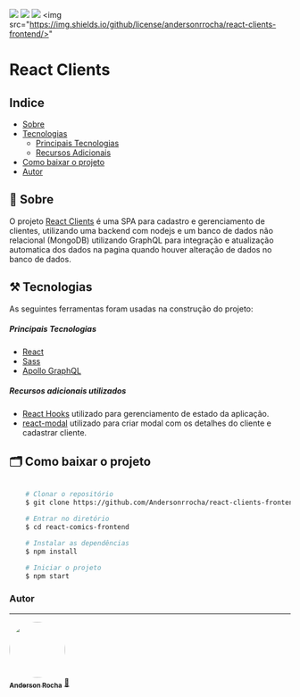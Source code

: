 <img src="https://img.shields.io/npm/v/react?label=React"/> <img src="https://img.shields.io/github/languages/code-size/Andersonrrocha/react-clients-frontend"/> <img src="https://img.shields.io/github/last-commit/Andersonrrocha/react-clients-frontend"/> <img src="https://img.shields.io/github/license/andersonrrocha/react-clients-frontend/>"
# React Clients

## Indice

- [Sobre](#-sobre)
- [Tecnologias](#-tecnologias)
    - [Principais Tecnologias](#-principais-tecnologias)
    - [Recursos Adicionais](#-recursos-adicionais-utilizados)
- [Como baixar o projeto](#-como-baixar-o-projeto)
- [Autor](#-autor)


## 🔖 Sobre

O projeto [React Clients](https://react-clients-frontend.herokuapp.com) é uma SPA para cadastro e gerenciamento de clientes, utilizando uma backend com nodejs e um banco de dados não relacional (MongoDB) utilizando GraphQL para integração e atualização automatica dos dados na pagina quando houver alteração de dados no banco de dados.

## ⚒️  Tecnologias

As seguintes ferramentas foram usadas na construção do projeto:

##### Principais Tecnologias
- [React](https://pt-br.reactjs.org/)
- [Sass](https://sass-lang.com/)
- [Apollo GraphQL](https://www.apollographql.com/) 

##### Recursos adicionais utilizados
- [React Hooks](https://pt-br.reactjs.org/docs/hooks-intro.html) utilizado para gerenciamento de estado da aplicação.
- [react-modal](https://github.com/reactjs/react-modal) utilizado para criar modal com os detalhes do cliente e cadastrar cliente.
## 🗂 Como baixar o projeto

```bash

    # Clonar o repositório
    $ git clone https://github.com/Andersonrrocha/react-clients-frontend

    # Entrar no diretório
    $ cd react-comics-frontend

    # Instalar as dependências
    $ npm install

    # Iniciar o projeto
    $ npm start
```




### Autor
---

<a href="https://github.com/Andersonrrocha">
 <img style="border-radius: 50%;" src="https://scontent.fpoa1-1.fna.fbcdn.net/v/t1.0-9/120135497_3284127605028580_4563795741532333965_o.jpg?_nc_cat=110&ccb=2&_nc_sid=09cbfe&_nc_ohc=d5zovM4_3eIAX8eV6y1&_nc_ht=scontent.fpoa1-1.fna&oh=0c7e83f7d02c6e2cd72b00c8ade72d09&oe=6044E532" width="100px;" alt=""/>
 <br />
 <sub><b>Anderson Rocha</b></sub></a> <a href="https://github.com/Andersonrrocha" title="Github">🚀</a>
